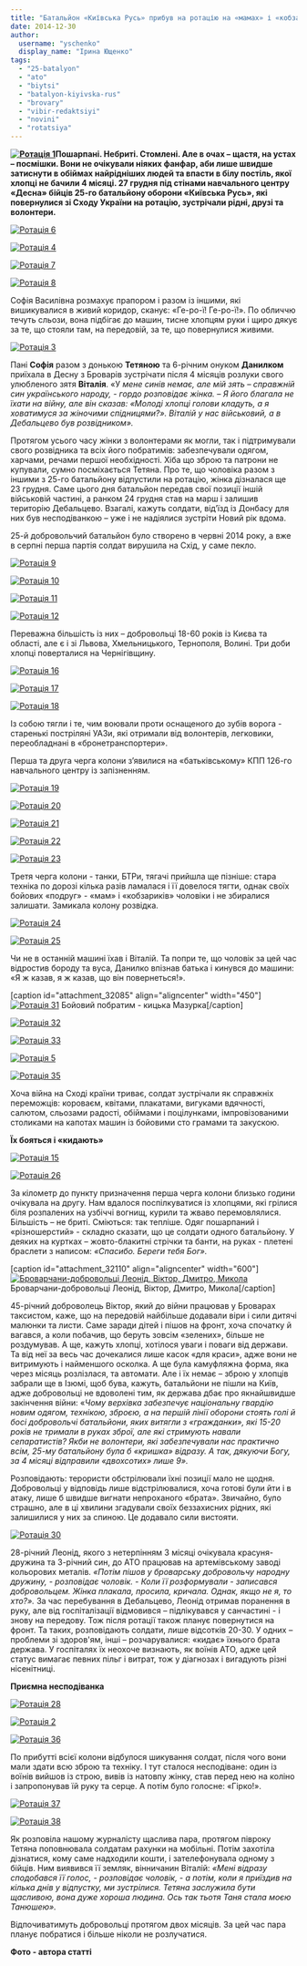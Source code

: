 ```yaml
---
title: "Батальйон «Київська Русь» прибув на ротацію на «мамах» і «кобзариках» під вигуки «Гірко!»"
date: 2014-12-30
author: 
  username: "yschenko"
  display_name: "Ірина Ющенко"
tags: 
  - "25-batalyon"
  - "ato"
  - "biytsi"
  - "batalyon-kiyivska-rus"
  - "brovary"
  - "vibir-redaktsiyi"
  - "novini"
  - "rotatsiya"
---
```


**[![Ротація  1](https://mpz.brovary.org/wp-content/uploads/2014/12/Rotatsiya-1.jpg)](https://mpz.brovary.org/wp-content/uploads/2014/12/Rotatsiya-1.jpg)Пошарпані. Небриті. Стомлені. Але в очах – щастя, на устах – посмішки. Вони не очікували ніяких фанфар, аби лише швидше затиснути в обіймах найрідніших людей та впасти в білу постіль, якої хлопці не бачили 4 місяці. 27 грудня під стінами навчального центру «Десна» бійців 25-го батальйону оборони «Київська Русь», які повернулися зі Сходу України на ротацію, зустрічали рідні, друзі та волонтери.**

[![Ротація  6](https://mpz.brovary.org/wp-content/uploads/2014/12/Rotatsiya-6.jpg)](https://mpz.brovary.org/wp-content/uploads/2014/12/Rotatsiya-6.jpg)

[![Ротація  4](https://mpz.brovary.org/wp-content/uploads/2014/12/Rotatsiya-4.jpg)](https://mpz.brovary.org/wp-content/uploads/2014/12/Rotatsiya-4.jpg)

[![Ротація  7](https://mpz.brovary.org/wp-content/uploads/2014/12/Rotatsiya-7.jpg)](https://mpz.brovary.org/wp-content/uploads/2014/12/Rotatsiya-7.jpg)

[![Ротація  8](https://mpz.brovary.org/wp-content/uploads/2014/12/Rotatsiya-8.jpg)](https://mpz.brovary.org/wp-content/uploads/2014/12/Rotatsiya-8.jpg)

Софія Василівна розмахує прапором і разом із іншими, які вишикувалися в живий коридор, сканує: «Ге-ро-ї! Ге-ро-ї!». По обличчю течуть сльози, вона підбігає до машин, тисне хлопцям руки і щиро дякує за те, що стояли там, на передовій, за те, що повернулися живими.

[![Ротація  3](https://mpz.brovary.org/wp-content/uploads/2014/12/Rotatsiya-3.jpg)](https://mpz.brovary.org/wp-content/uploads/2014/12/Rotatsiya-3.jpg)

Пані **Софія** разом з донькою **Тетяною** та 6-річним онуком **Данилком** приїхала в Десну з Броварів зустрічати після 4 місяців розлуки свого улюбленого зятя **Віталія**. «У _мене синів немає, але мій зять – справжній син українського народу, - гордо розповідає жінка. – Я його благала не їхати на війну, але він сказав: «Молоді хлопці голови кладуть, а я ховатимуся за жіночими спідницями?». Віталій у нас військовий, а в Дебальцево був розвідником»._

Протягом усього часу жінки з волонтерами як могли, так і підтримували свого розвідника та всіх його побратимів: забезпечували одягом, харчами, речами першої необхідності. Хіба що зброю та патрони не купували, сумно посміхається Тетяна. Про те, що чоловіка разом з іншими з 25-го батальйону відпустили на ротацію, жінка дізналася ще 23 грудня. Саме цього дня батальйон передав свої позиції іншій військовій частині, а ранком 24 грудня став на марш і залишив територію Дебальцево. Взагалі, кажуть солдати, від’їзд із Донбасу для них був несподіванкою – уже і не надіялися зустріти Новий рік вдома.

25-й добровольчий батальйон було створено в червні 2014 року, а вже в серпні перша партія солдат вирушила на Схід, у саме пекло.

[![Ротація  9](https://mpz.brovary.org/wp-content/uploads/2014/12/Rotatsiya-9.jpg)](https://mpz.brovary.org/wp-content/uploads/2014/12/Rotatsiya-9.jpg)

[![Ротація  10](https://mpz.brovary.org/wp-content/uploads/2014/12/Rotatsiya-10.jpg)](https://mpz.brovary.org/wp-content/uploads/2014/12/Rotatsiya-10.jpg)

[![Ротація  11](https://mpz.brovary.org/wp-content/uploads/2014/12/Rotatsiya-11.jpg)](https://mpz.brovary.org/wp-content/uploads/2014/12/Rotatsiya-11.jpg)

[![Ротація  12](https://mpz.brovary.org/wp-content/uploads/2014/12/Rotatsiya-12.jpg)](https://mpz.brovary.org/wp-content/uploads/2014/12/Rotatsiya-12.jpg)

Переважна більшість із них – добровольці 18-60 років із Києва та області, але є і зі Львова, Хмельницького, Тернополя, Волині. Три доби хлопці поверталися на Чернігівщину.

[![Ротація  16](https://mpz.brovary.org/wp-content/uploads/2014/12/Rotatsiya-16.jpg)](https://mpz.brovary.org/wp-content/uploads/2014/12/Rotatsiya-16.jpg)

[![Ротація  17](https://mpz.brovary.org/wp-content/uploads/2014/12/Rotatsiya-17.jpg)](https://mpz.brovary.org/wp-content/uploads/2014/12/Rotatsiya-17.jpg)

[![Ротація  18](https://mpz.brovary.org/wp-content/uploads/2014/12/Rotatsiya-18.jpg)](https://mpz.brovary.org/wp-content/uploads/2014/12/Rotatsiya-18.jpg)

Із собою тягли і те, чим воювали проти оснащеного до зубів ворога - старенькі постріляні УАЗи, які отримали від волонтерів, легковики, переобладнані в «бронетранспортери».

Перша та друга черга колони з’явилися на «батьківському» КПП 126-го навчального центру із запізненням.

[![Ротація  19](https://mpz.brovary.org/wp-content/uploads/2014/12/Rotatsiya-19.jpg)](https://mpz.brovary.org/wp-content/uploads/2014/12/Rotatsiya-19.jpg)

[![Ротація  20](https://mpz.brovary.org/wp-content/uploads/2014/12/Rotatsiya-20.jpg)](https://mpz.brovary.org/wp-content/uploads/2014/12/Rotatsiya-20.jpg)

[![Ротація  21](https://mpz.brovary.org/wp-content/uploads/2014/12/Rotatsiya-21.jpg)](https://mpz.brovary.org/wp-content/uploads/2014/12/Rotatsiya-21.jpg)

[![Ротація  22](https://mpz.brovary.org/wp-content/uploads/2014/12/Rotatsiya-22.jpg)](https://mpz.brovary.org/wp-content/uploads/2014/12/Rotatsiya-22.jpg)

[![Ротація  23](https://mpz.brovary.org/wp-content/uploads/2014/12/Rotatsiya-23.jpg)](https://mpz.brovary.org/wp-content/uploads/2014/12/Rotatsiya-23.jpg)

Третя черга колони - танки, БТРи, тягачі прийшла ще пізніше: стара техніка по дорозі кілька разів ламалася і її довелося тягти, однак своїх бойових «подруг» - «мам» і «кобзариків» чоловіки і не збиралися залишати. Замикала колону розвідка.

[![Ротація  24](https://mpz.brovary.org/wp-content/uploads/2014/12/Rotatsiya-24.jpg)](https://mpz.brovary.org/wp-content/uploads/2014/12/Rotatsiya-24.jpg)

[![Ротація  25](https://mpz.brovary.org/wp-content/uploads/2014/12/Rotatsiya-25.jpg)](https://mpz.brovary.org/wp-content/uploads/2014/12/Rotatsiya-25.jpg)

Чи не в останній машині їхав і Віталій. Та попри те, що чоловік за цей час відростив бороду та вуса, Данилко впізнав батька і кинувся до машини: «Я ж казав, я ж казав, що він повернеться!».

\[caption id="attachment\_32085" align="aligncenter" width="450"\][![Ротація  31](https://mpz.brovary.org/wp-content/uploads/2014/12/Rotatsiya-31.jpg)](https://mpz.brovary.org/wp-content/uploads/2014/12/Rotatsiya-31.jpg) Бойовий побратим - кицька Мазурка\[/caption\]

[![Ротація  32](https://mpz.brovary.org/wp-content/uploads/2014/12/Rotatsiya-32.jpg)](https://mpz.brovary.org/wp-content/uploads/2014/12/Rotatsiya-32.jpg)

[![Ротація  33](https://mpz.brovary.org/wp-content/uploads/2014/12/Rotatsiya-33.jpg)](https://mpz.brovary.org/wp-content/uploads/2014/12/Rotatsiya-33.jpg)

[![Ротація  5](https://mpz.brovary.org/wp-content/uploads/2014/12/Rotatsiya-5.jpg)](https://mpz.brovary.org/wp-content/uploads/2014/12/Rotatsiya-5.jpg)

[![Ротація  35](https://mpz.brovary.org/wp-content/uploads/2014/12/Rotatsiya-35.jpg)](https://mpz.brovary.org/wp-content/uploads/2014/12/Rotatsiya-35.jpg)

Хоча війна на Сході країни триває, солдат зустрічали як справжніх переможців: короваєм, квітами, плакатами, вигуками вдячності, салютом, сльозами радості, обіймами і поцілунками, імпровізованими столиками на капотах машин із бойовими сто грамами та закускою.

**Їх бояться і «кидають»**

[![Ротація  15](https://mpz.brovary.org/wp-content/uploads/2014/12/Rotatsiya-15.jpg)](https://mpz.brovary.org/wp-content/uploads/2014/12/Rotatsiya-15.jpg)

[![Ротація  26](https://mpz.brovary.org/wp-content/uploads/2014/12/Rotatsiya-26.jpg)](https://mpz.brovary.org/wp-content/uploads/2014/12/Rotatsiya-26.jpg)

За кілометр до пункту призначення перша черга колони близько години очікувала на другу. Нам вдалося поспілкуватися із хлопцями, які грілися біля розпалених на узбіччі вогнищ, курили та жваво перемовлялися. Більшість – не бриті. Сміються: так тепліше. Одяг пошарпаний і «різношерстий» - складно сказати, що це солдати одного батальйону. У деяких на куртках – жовто-блакитні стрічки та банти, на руках - плетені браслети з написом: _«Спасибо. Береги тебя Бог»._

\[caption id="attachment\_32110" align="aligncenter" width="600"\][![Броварчани-добровольці Леонід, Віктор, Дмитро, Микола](https://mpz.brovary.org/wp-content/uploads/2014/12/Rotatsiya-27.jpg)](https://mpz.brovary.org/wp-content/uploads/2014/12/Rotatsiya-27.jpg) Броварчани-добровольці Леонід, Віктор, Дмитро, Микола\[/caption\]

45-річний доброволець Віктор, який до війни працював у Броварах таксистом, каже, що на передовій найбільше додавали віри і сили дитячі малюнки та листи. Саме заради дітей і пішов на фронт, хоча спочатку й вагався, а коли побачив, що беруть зовсім «зелених», більше не роздумував. А ще, кажуть хлопці, хотілося уваги і поваги від держави. Та від неї за весь час дочекалися лише касок «для краси», адже вони не витримують і найменшого осколка. А ще була камуфляжна форма, яка через місяць розлізлася, та автомати. Але і їх немає – зброю у хлопців забрали ще в Ізюмі, щоб бува, кажуть, батальйони не пішли на Київ, адже добровольці не вдоволені тим, як держава дбає про якнайшвидше закінчення війни: «_Чому верхівка забезпечує національну гвардію новим одягом, технікою, зброєю, а на першій лінії оборони стоять голі й босі добровольчі батальйони, яких витягли з «гражданки», які 15-20 років не тримали в руках зброї, але які стримують навали сепаратистів? Якби не волонтери, які забезпечували нас практично всім, 25-му батальйону була б «кришка» відразу. А так, дякуючи Богу, за 4 місяці відправили «двохсотих» лише 9»._

Розповідають: терористи обстрілювали їхні позиції мало не щодня. Добровольці у відповідь лише відстрілювалися, хоча готові були йти і в атаку, лише б швидше вигнати непроханого «брата». Звичайно, було страшно, але в ці хвилини згадували своїх беззахисних рідних, які залишилися у них за спиною. Це додавало сили вистояти.

[![Ротація  30](https://mpz.brovary.org/wp-content/uploads/2014/12/Rotatsiya-30.jpg)](https://mpz.brovary.org/wp-content/uploads/2014/12/Rotatsiya-30.jpg)

28-річний Леонід, якого з нетерпінням 3 місяці очікувала красуня-дружина та 3-річний син, до АТО працював на артемівському заводі кольорових металів. _«Потім пішов у броварську добровольчу народну дружину, - розповідає чоловік. -_ _Коли її розформували - записався добровольцем. Жінка плакала, просила, кричала. Однак, якщо не я, то хто?»._ За час перебування в Дебальцево, Леонід отримав поранення в руку, але від госпіталізації відмовився – підлікувався у санчастині - і знову на передову. Тож після ротації також планує повернутися на фронт. Та таких, розповідають солдати, лише відсотків 20-30. У одних – проблеми зі здоров'ям, інші – розчарувалися: «кидає» їхнього брата держава. У госпіталях їх неохоче визнають, як воїнів АТО, адже цей статус вимагає певних пільг і витрат, тож у діагнозах і вигадують різні нісенітниці.

**Приємна несподіванка**

[![Ротація  28](https://mpz.brovary.org/wp-content/uploads/2014/12/Rotatsiya-28.jpg)](https://mpz.brovary.org/wp-content/uploads/2014/12/Rotatsiya-28.jpg)

[![Ротація  2](https://mpz.brovary.org/wp-content/uploads/2014/12/Rotatsiya-2.jpg)](https://mpz.brovary.org/wp-content/uploads/2014/12/Rotatsiya-2.jpg)

[![Ротація  36](https://mpz.brovary.org/wp-content/uploads/2014/12/Rotatsiya-36.jpg)](https://mpz.brovary.org/wp-content/uploads/2014/12/Rotatsiya-36.jpg)

По прибутті всієї колони відбулося шикування солдат, після чого вони мали здати всю зброю та техніку. І тут сталося несподіване: один із воїнів вийшов із строю, вивів із натовпу жінку, став перед нею на коліно і запропонував їй руку та серце. А потім було голосне: «Гірко!».

[![Ротація  37](https://mpz.brovary.org/wp-content/uploads/2014/12/Rotatsiya-37.jpg)](https://mpz.brovary.org/wp-content/uploads/2014/12/Rotatsiya-37.jpg)

[![Ротація  38](https://mpz.brovary.org/wp-content/uploads/2014/12/Rotatsiya-38.jpg)](https://mpz.brovary.org/wp-content/uploads/2014/12/Rotatsiya-38.jpg)

Як розповіла нашому журналісту щаслива пара, протягом півроку Тетяна поповнювала солдатам рахунки на мобільні. Потім захотіла дізнатися, кому саме надходили кошти, і зателефонувала одному з бійців. Ним виявився її земляк, вінничанин Віталій: _«Мені відразу сподобався її голос, - розповідає чоловік, - а потім, коли я приїздив на кілька днів у відпустку, ми зустрілися. Тетяна заслужила бути щасливою, вона дуже хороша людина. Ось так тьотя Таня стала моєю Танюшею»._

Відпочиватимуть добровольці протягом двох місяців. За цей час пара планує побратися і більше ніколи не розлучатися.

**Фото - автора статті**
